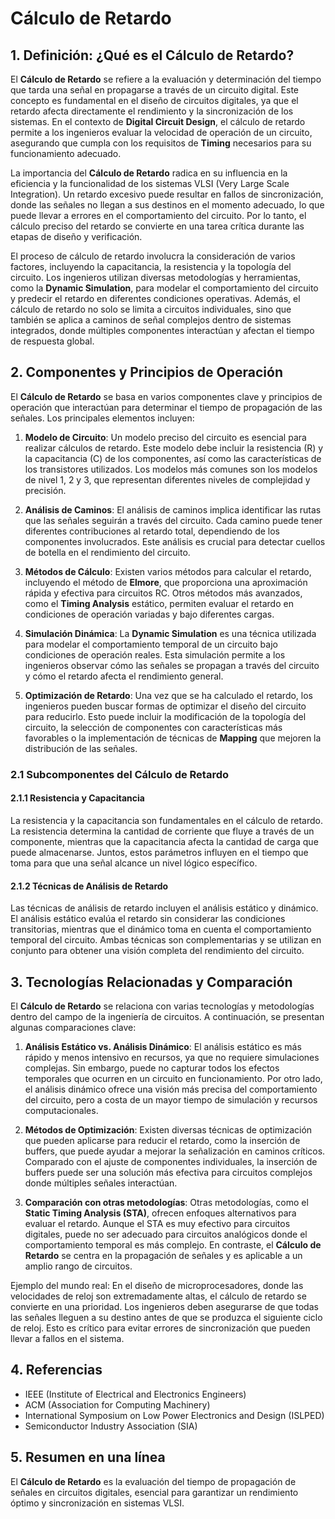 # Cálculo de Retardo

## 1. Definición: ¿Qué es el **Cálculo de Retardo**?
El **Cálculo de Retardo** se refiere a la evaluación y determinación del tiempo que tarda una señal en propagarse a través de un circuito digital. Este concepto es fundamental en el diseño de circuitos digitales, ya que el retardo afecta directamente el rendimiento y la sincronización de los sistemas. En el contexto de **Digital Circuit Design**, el cálculo de retardo permite a los ingenieros evaluar la velocidad de operación de un circuito, asegurando que cumpla con los requisitos de **Timing** necesarios para su funcionamiento adecuado.

La importancia del **Cálculo de Retardo** radica en su influencia en la eficiencia y la funcionalidad de los sistemas VLSI (Very Large Scale Integration). Un retardo excesivo puede resultar en fallos de sincronización, donde las señales no llegan a sus destinos en el momento adecuado, lo que puede llevar a errores en el comportamiento del circuito. Por lo tanto, el cálculo preciso del retardo se convierte en una tarea crítica durante las etapas de diseño y verificación.

El proceso de cálculo de retardo involucra la consideración de varios factores, incluyendo la capacitancia, la resistencia y la topología del circuito. Los ingenieros utilizan diversas metodologías y herramientas, como la **Dynamic Simulation**, para modelar el comportamiento del circuito y predecir el retardo en diferentes condiciones operativas. Además, el cálculo de retardo no solo se limita a circuitos individuales, sino que también se aplica a caminos de señal complejos dentro de sistemas integrados, donde múltiples componentes interactúan y afectan el tiempo de respuesta global.

## 2. Componentes y Principios de Operación
El **Cálculo de Retardo** se basa en varios componentes clave y principios de operación que interactúan para determinar el tiempo de propagación de las señales. Los principales elementos incluyen:

1. **Modelo de Circuito**: Un modelo preciso del circuito es esencial para realizar cálculos de retardo. Este modelo debe incluir la resistencia (R) y la capacitancia (C) de los componentes, así como las características de los transistores utilizados. Los modelos más comunes son los modelos de nivel 1, 2 y 3, que representan diferentes niveles de complejidad y precisión.

2. **Análisis de Caminos**: El análisis de caminos implica identificar las rutas que las señales seguirán a través del circuito. Cada camino puede tener diferentes contribuciones al retardo total, dependiendo de los componentes involucrados. Este análisis es crucial para detectar cuellos de botella en el rendimiento del circuito.

3. **Métodos de Cálculo**: Existen varios métodos para calcular el retardo, incluyendo el método de **Elmore**, que proporciona una aproximación rápida y efectiva para circuitos RC. Otros métodos más avanzados, como el **Timing Analysis** estático, permiten evaluar el retardo en condiciones de operación variadas y bajo diferentes cargas.

4. **Simulación Dinámica**: La **Dynamic Simulation** es una técnica utilizada para modelar el comportamiento temporal de un circuito bajo condiciones de operación reales. Esta simulación permite a los ingenieros observar cómo las señales se propagan a través del circuito y cómo el retardo afecta el rendimiento general.

5. **Optimización de Retardo**: Una vez que se ha calculado el retardo, los ingenieros pueden buscar formas de optimizar el diseño del circuito para reducirlo. Esto puede incluir la modificación de la topología del circuito, la selección de componentes con características más favorables o la implementación de técnicas de **Mapping** que mejoren la distribución de las señales.

### 2.1 Subcomponentes del Cálculo de Retardo
#### 2.1.1 Resistencia y Capacitancia
La resistencia y la capacitancia son fundamentales en el cálculo de retardo. La resistencia determina la cantidad de corriente que fluye a través de un componente, mientras que la capacitancia afecta la cantidad de carga que puede almacenarse. Juntos, estos parámetros influyen en el tiempo que toma para que una señal alcance un nivel lógico específico.

#### 2.1.2 Técnicas de Análisis de Retardo
Las técnicas de análisis de retardo incluyen el análisis estático y dinámico. El análisis estático evalúa el retardo sin considerar las condiciones transitorias, mientras que el dinámico toma en cuenta el comportamiento temporal del circuito. Ambas técnicas son complementarias y se utilizan en conjunto para obtener una visión completa del rendimiento del circuito.

## 3. Tecnologías Relacionadas y Comparación
El **Cálculo de Retardo** se relaciona con varias tecnologías y metodologías dentro del campo de la ingeniería de circuitos. A continuación, se presentan algunas comparaciones clave:

1. **Análisis Estático vs. Análisis Dinámico**: El análisis estático es más rápido y menos intensivo en recursos, ya que no requiere simulaciones complejas. Sin embargo, puede no capturar todos los efectos temporales que ocurren en un circuito en funcionamiento. Por otro lado, el análisis dinámico ofrece una visión más precisa del comportamiento del circuito, pero a costa de un mayor tiempo de simulación y recursos computacionales.

2. **Métodos de Optimización**: Existen diversas técnicas de optimización que pueden aplicarse para reducir el retardo, como la inserción de buffers, que puede ayudar a mejorar la señalización en caminos críticos. Comparado con el ajuste de componentes individuales, la inserción de buffers puede ser una solución más efectiva para circuitos complejos donde múltiples señales interactúan.

3. **Comparación con otras metodologías**: Otras metodologías, como el **Static Timing Analysis (STA)**, ofrecen enfoques alternativos para evaluar el retardo. Aunque el STA es muy efectivo para circuitos digitales, puede no ser adecuado para circuitos analógicos donde el comportamiento temporal es más complejo. En contraste, el **Cálculo de Retardo** se centra en la propagación de señales y es aplicable a un amplio rango de circuitos.

Ejemplo del mundo real: En el diseño de microprocesadores, donde las velocidades de reloj son extremadamente altas, el cálculo de retardo se convierte en una prioridad. Los ingenieros deben asegurarse de que todas las señales lleguen a su destino antes de que se produzca el siguiente ciclo de reloj. Esto es crítico para evitar errores de sincronización que pueden llevar a fallos en el sistema.

## 4. Referencias
- IEEE (Institute of Electrical and Electronics Engineers)
- ACM (Association for Computing Machinery)
- International Symposium on Low Power Electronics and Design (ISLPED)
- Semiconductor Industry Association (SIA)

## 5. Resumen en una línea
El **Cálculo de Retardo** es la evaluación del tiempo de propagación de señales en circuitos digitales, esencial para garantizar un rendimiento óptimo y sincronización en sistemas VLSI.